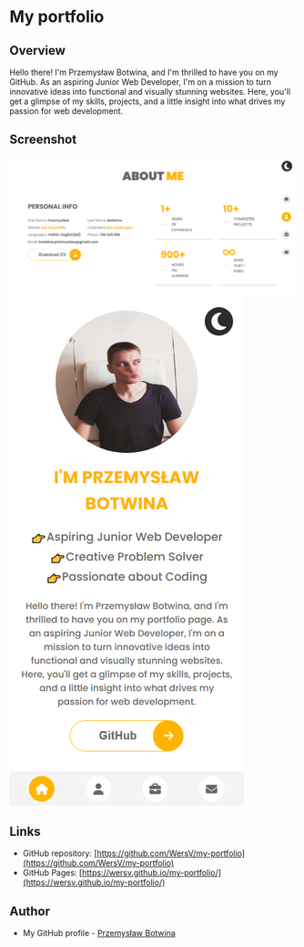 # My portfolio

## Overview

Hello there! I'm Przemysław Botwina, and I'm thrilled to have you on my GitHub. As an aspiring Junior Web Developer, I'm on a mission to turn innovative ideas into functional and visually stunning websites. Here, you'll get a glimpse of my skills, projects, and a little insight into what drives my passion for web development.

## Screenshot

![](./screenshots/portfolio-screen-desktop.png)
![](./screenshots/portfolio-screen-mobile.png)

## Links

- GitHub repository: [https://github.com/WersV/my-portfolio](https://github.com/WersV/my-portfolio)
- GitHub Pages: [https://wersv.github.io/my-portfolio/](https://wersv.github.io/my-portfolio/)

## Author

- My GitHub profile - [Przemysław Botwina](https://github.com/WersV)